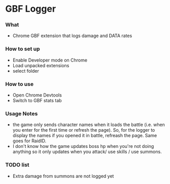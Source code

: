 # GBF Logger #

### What ###

* Chrome GBF extension that logs damage and DATA rates

### How to set up ###

* Enable Developer mode on Chrome
* Load unpacked extensions
* select folder

### How to use ###

* Open Chrome Devtools
* Switch to GBF stats tab

### Usage Notes ###

* the game only sends character names when it loads the battle (i.e. when you enter for the first time or refresh the page). So, for the logger to display the names if you opened it in battle, refreash the page. Same goes for RaidID.
* I don't know how the game updates boss hp when you're not doing anything so it only updates when you attack/ use skills / use summons.

### TODO list ###

* Extra damage from summons are not logged yet